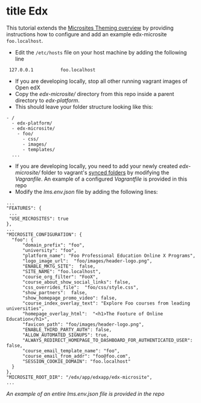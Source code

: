 # title Edx
This tutorial extends the [Microsites Theming overview](https://github.com/edx/edx-platform/wiki/Microsites-Theming) by providing instructions how to configure and add an example edx-microsite `foo.localhost`.

+ Edit the `/etc/hosts` file on your host machine by adding the following line 
```
 127.0.0.1			foo.localhost
```
+ If you are developing locally, stop all other running vagrant images of Open edX
+ Copy the *edx-microsite/* directory from this repo inside a parent directory to *edx-platform*. 
 + This should leave your folder structure looking like this:
```
- /
  - edx-platform/
  - edx-microsite/
    - foo/
      - css/
      - images/
      - templates/
  ...
```
+ If you are developing locally, you need to add your newly created *edx-microsite/* folder to vagrant's [synced folders](https://docs.vagrantup.com/v2/synced-folders/) by modifying the *Vagranfile*. An example of a configured *Vagrantfile* is provided in this repo
+ Modify the *lms.env.json* file by adding the following lines:
```
...
"FEATURES": {
 ...
 "USE_MICROSITES": true
}, 
...
"MICROSITE_CONFIGURATION": {
  "foo": { 
      "domain_prefix": "foo", 
      "university": "foo", 
      "platform_name": "Foo Professional Education Online X Programs", 
      "logo_image_url":  "foo/images/header-logo.png", 
      "ENABLE_MKTG_SITE":  false, 
      "SITE_NAME": "foo.localhost", 
      "course_org_filter": "FooX", 
      "course_about_show_social_links": false, 
      "css_overrides_file":  "foo/css/style.css", 
      "show_partners":  false, 
      "show_homepage_promo_video": false, 
      "course_index_overlay_text": "Explore Foo courses from leading universities", 
      "homepage_overlay_html":  "<h1>The Footure of Online Education</h1>", 
      "favicon_path": "foo/images/header-logo.png", 
      "ENABLE_THIRD_PARTY_AUTH": false, 
      "ALLOW_AUTOMATED_SIGNUPS": true, 
      "ALWAYS_REDIRECT_HOMEPAGE_TO_DASHBOARD_FOR_AUTHENTICATED_USER": false, 
      "course_email_template_name": "foo", 
      "course_email_from_addr": "foo@foo.com", 
      "SESSION_COOKIE_DOMAIN": "foo.localhost"
  }
}, 
"MICROSITE_ROOT_DIR": "/edx/app/edxapp/edx-microsite", 
...
```
*An example of an entire lms.env.json file is provided in the repo*
